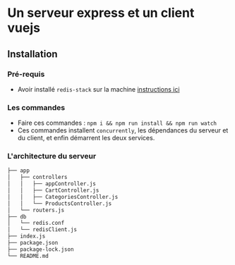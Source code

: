 # Un serveur express et un client vuejs

## Installation

### Pré-requis

-   Avoir installé `redis-stack` sur la machine [instructions ici](../01-code-examples/README.md)

### Les commandes

-   Faire ces commandes : `npm i && npm run install && npm run watch`
-   Ces commandes installent `concurrently`, les dépendances du serveur et du client, et enfin démarrent les deux services.

### L'architecture du serveur

```bash
├── app
│   ├── controllers
│   │   ├── appController.js
│   │   ├── CartController.js
│   │   ├── CategoriesController.js
│   │   └── ProductsController.js
│   └── routers.js
├── db
│   └── redis.conf
│   └── redisClient.js
├── index.js
├── package.json
├── package-lock.json
└── README.md
```
